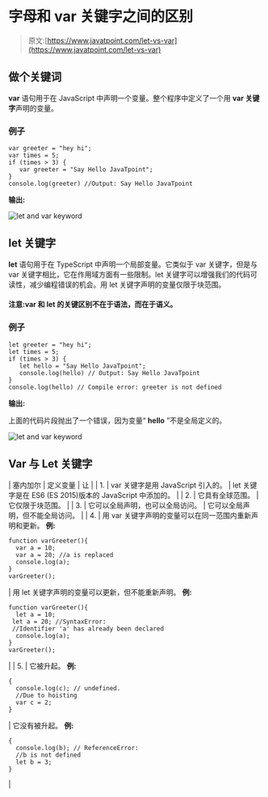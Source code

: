 # 字母和 var 关键字之间的区别

> 原文:[https://www.javatpoint.com/let-vs-var](https://www.javatpoint.com/let-vs-var)

## 做个关键词

**var** 语句用于在 JavaScript 中声明一个变量。整个程序中定义了一个用 **var 关键字**声明的变量。

### 例子

```
var greeter = "hey hi";
var times = 5;
if (times > 3) {
   var greeter = "Say Hello JavaTpoint"; 
}
console.log(greeter) //Output: Say Hello JavaTpoint

```

**输出:**

![let and var keyword](../Images/48606a17bd678a381b38435b36b9bdde.png)

## let 关键字

**let** 语句用于在 TypeScript 中声明一个局部变量。它类似于 var 关键字，但是与 var 关键字相比，它在作用域方面有一些限制。let 关键字可以增强我们的代码可读性，减少编程错误的机会。用 let 关键字声明的变量仅限于块范围。

#### 注意:var 和 let 的关键区别不在于语法，而在于语义。

### 例子

```
let greeter = "hey hi";
let times = 5;
if (times > 3) {
   let hello = "Say Hello JavaTpoint"; 
   console.log(hello) // Output: Say Hello JavaTpoint
}
console.log(hello) // Compile error: greeter is not defined

```

**输出:**

上面的代码片段抛出了一个错误，因为变量“ **hello** ”不是全局定义的。

![let and var keyword](../Images/ae88a3610ca58db34e17756581cf7291.png)

## Var 与 Let 关键字

| 塞内加尔 | 定义变量 | 让 |
| 1. | var 关键字是用 JavaScript 引入的。 | let 关键字是在 ES6 (ES 2015)版本的 JavaScript 中添加的。 |
| 2. | 它具有全球范围。 | 它仅限于块范围。 |
| 3. | 它可以全局声明，也可以全局访问。 | 它可以全局声明，但不能全局访问。 |
| 4. | 用 var 关键字声明的变量可以在同一范围内重新声明和更新。
**例:**

```
function varGreeter(){
  var a = 10;        
  var a = 20; //a is replaced
  console.log(a);
}
varGreeter();

```

 | 用 let 关键字声明的变量可以更新，但不能重新声明。
**例:**

```
function varGreeter(){
  let a = 10;        
 let a = 20; //SyntaxError: 
 //Identifier 'a' has already been declared
  console.log(a);
}
varGreeter();

```

 |
| 5. | 它被升起。
**例:**

```
{
  console.log(c); // undefined. 
  //Due to hoisting
  var c = 2;
}

```

 | 它没有被升起。
**例:**

```
{
  console.log(b); // ReferenceError: 
  //b is not defined
  let b = 3;
}

```

 |